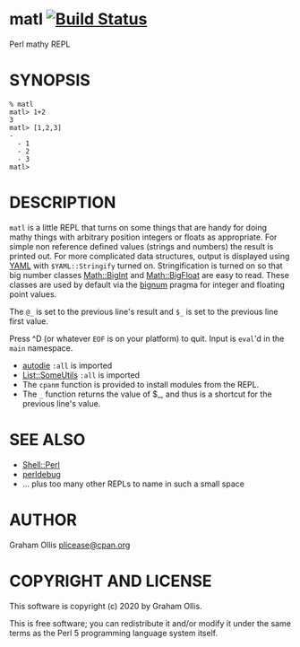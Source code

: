 # matl [![Build Status](https://travis-ci.org/plicease/App-matl.svg)](http://travis-ci.org/plicease/App-matl)

Perl mathy REPL

# SYNOPSIS

```
% matl
matl> 1+2
3
matl> [1,2,3]
-
  - 1
  - 2
  - 3
matl> 
```

# DESCRIPTION

`matl` is a little REPL that turns on some things that are handy for doing mathy things with
arbitrary position integers or floats as appropriate.  For simple non reference defined values
(strings and numbers) the result is printed out.  For more complicated data structures, output
is displayed using [YAML](https://metacpan.org/pod/YAML) with `$YAML::Stringify` turned on.  Stringification is turned on
so that big number classes [Math::BigInt](https://metacpan.org/pod/Math::BigInt) and [Math::BigFloat](https://metacpan.org/pod/Math::BigFloat) are easy to read.  These
classes are used by default via the [bignum](https://metacpan.org/pod/bignum) pragma for integer and floating point values.

The `@_` is set to the previous line's result and `$_` is set to the previous line first value.

Press ^D (or whatever `EOF` is on your platform) to quit.  Input is `eval`'d in the `main` namespace.

- [autodie](https://metacpan.org/pod/autodie) `:all` is imported
- [List::SomeUtils](https://metacpan.org/pod/List::SomeUtils) `:all` is imported
- The `cpanm` function is provided to install modules from the REPL.
- The `_` function returns the value of $\_, and thus is a shortcut for the previous line's value.

# SEE ALSO

- [Shell::Perl](https://metacpan.org/pod/Shell::Perl)
- [perldebug](https://metacpan.org/pod/perldebug)
- ... plus too many other REPLs to name in such a small space

# AUTHOR

Graham Ollis <plicease@cpan.org>

# COPYRIGHT AND LICENSE

This software is copyright (c) 2020 by Graham Ollis.

This is free software; you can redistribute it and/or modify it under
the same terms as the Perl 5 programming language system itself.
